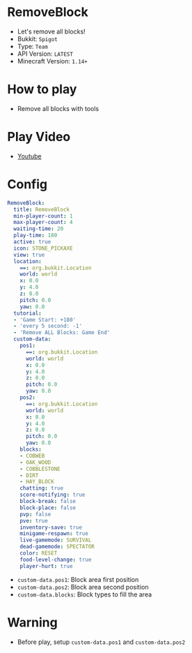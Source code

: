 # RemoveBlock
- Let's remove all blocks!
- Bukkit: `Spigot` 
- Type: `Team`
- API Version: `LATEST`
- Minecraft Version: `1.14+`

# How to play
- Remove all blocks with tools

# Play Video
- [Youtube](https://www.youtube.com/watch?v=FXTq3VUQ_l8)

# Config
```yaml
RemoveBlock:
  title: RemoveBlock
  min-player-count: 1
  max-player-count: 4
  waiting-time: 20
  play-time: 180
  active: true
  icon: STONE_PICKAXE
  view: true
  location:
    ==: org.bukkit.Location
    world: world
    x: 0.0
    y: 4.0
    z: 0.0
    pitch: 0.0
    yaw: 0.0
  tutorial:
  - 'Game Start: +180'
  - 'every 5 second: -1'
  - 'Remove ALL Blocks: Game End'
  custom-data:
    pos1:
      ==: org.bukkit.Location
      world: world
      x: 0.0
      y: 4.0
      z: 0.0
      pitch: 0.0
      yaw: 0.0
    pos2:
      ==: org.bukkit.Location
      world: world
      x: 0.0
      y: 4.0
      z: 0.0
      pitch: 0.0
      yaw: 0.0
    blocks:
    - COBWEB
    - OAK_WOOD
    - COBBLESTONE
    - DIRT
    - HAY_BLOCK
    chatting: true
    score-notifying: true
    block-break: false
    block-place: false
    pvp: false
    pve: true
    inventory-save: true
    minigame-respawn: true
    live-gamemode: SURVIVAL
    dead-gamemode: SPECTATOR
    color: RESET
    food-level-change: true
    player-hurt: true
```
- `custom-data.pos1`: Block area first position
- `custom-data.pos2`: Block area second position
- `custom-data.blocks`: Block types to fill the area

# Warning

- Before play, setup `custom-data.pos1` and `custom-data.pos2`